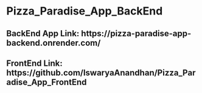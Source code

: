# Pizza_Paradise_App_BackEnd

<h2>BackEnd App Link: https://pizza-paradise-app-backend.onrender.com/</h2>
<h2>FrontEnd Link: https://github.com/IswaryaAnandhan/Pizza_Paradise_App_FrontEnd </h2>
